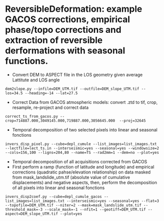 # ReversibleDeformation: example GACOS corrections, empirical phase/topo corrections and extraction of reversible derformations with seasonal functions.

* Convert DEM to ASPECT file in the LOS geometry given average Lattitute and LOS angle
```
dem2slope.py --infile=DEM_UTM.tif --outfile=DEM_slope_UTM.tif --los=34.5 --heading=-14 --lat=27.5
```

* Correct Data from GACOS atmospheric models: convert .ztd to tif, crop, resample, re-project and correct data
```
correct_ts_from_gacos.py --crop=714887.000,3049145.000,719887.000,3056645.000  --proj=32645
```

* Temporal decomposition of two selected pixels into linear and seasonal fonctions 
```
invers_disp_pixel.py --cube=depl_cumule --list_images=list_images.txt --lectfile=lect_ts.in --interseismic=yes --seasonal=yes --windowsize=2 --cols=156,100 --ligns=204,80 --name=TS --rad2mm=1 --dem=no --plot=yes
```

* Temporal decomposition of all acquisitions corrected from GACOS
* First perform a ramp (function of latitude and longitude) and empirical corrections (quadratic pahse/elevation relationship) on data masked from mask\_landslide\_utm.tif (absolute value of cumulative displacements) and negative aspects, then, perform the decomposition of all pixels into linear and seasonal fonctions
```
invers_disp2coef.py --cube=depl_cumule_gacos --list_images=list_images.txt --interseismic=yes --seasonal=yes --flat=3 --topofile=DEM_UTM.tif --niter=2 --mask=mask_landslide_utm.tif --threshold_mask=-3 --scale_mask=-1 --nfit=1 --geotiff=DEM_UTM.tif --aspect=DEM_slope_UTM.tif --plot=yes
``` 
